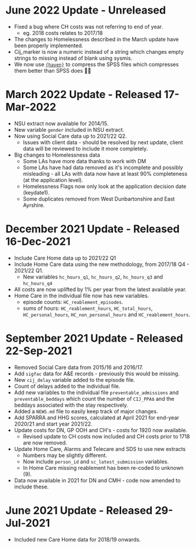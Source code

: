 # June 2022 Update - Unreleased

* Fixed a bug where CH costs was not referring to end of year. 
  * eg. 2018 costs relates to 2017/18
* The changes to Homelessness described in the March update have been properly implemented.
* Cij_marker is now a numeric instead of a string which changes empty strings to missing instead of blank using sysmis.
* We now use [`{haven}`](https://haven.tidyverse.org/news/index.html) to compress the SPSS files which compresses them better than SPSS does 🤷‍♂️

# March 2022 Update - Released 17-Mar-2022
* NSU extract now available for 2014/15.
* New variable `gender` included in NSU extract.
* Now using Social Care data up to 2021/22 Q2.
  * Issues with client data - should be resolved by next update, client data will be reviewed to include it more completely.
* Big changes to Homelessness data
  * Some LAs have more data thanks to work with DM
  * Some LAs have had data removed as it's incomplete and possibly misleading - all LAs with data now have at least 90% completeness (at the application level).
  * Homelessness Flags now only look at the application decision date (keydate1).
  * Some duplicates removed from West Dunbartonshire and East Ayrshire.
 
# December 2021 Update - Released 16-Dec-2021

* Include Care Home data up to 2021/22 Q1
* Include Home Care data using the new methodology, from 2017/18 Q4 - 2021/22 Q1.
  * New variables `hc_hours_q1`, `hc_hours_q2`, `hc_hours_q3` and `hc_hours_q4`
* All costs are now uplifted by 1% per year from the latest available year.
* Home Care in the individual file now has new variables.
  * episode counts: `HC_reablement_episodes`.
  * sums of hours: `HC_reablement_hours`, `HC_total_hours`, `HC_personal_hours`, `HC_non_personal_hours` and `HC_reablement_hours`.

# September 2021 Update - Released 22-Sep-2021

* Removed Social Care data from 2015/16 and 2016/17.
* Add `sigfac` data for A&E records - previously this would be missing.
* New `cij_delay` variable added to the episode file.
* Count of delays added to the individual file.
* Add new variables to the individual file `preventable_admissions` and `preventable_beddays` which count the number of `CIJ_PPA`s and the beddays associated with the stay respectively.
* Added a `NEWS.md` file to easily keep track of major changes.
* Add SPARRA and HHG scores, calculated at April 2021 for end-year 2020/21 and start year 2021/22.
* Update costs for DN, GP OOH and CH's - costs for 1920 now available. 
    * Revised update to CH costs now included and CH costs prior to 1718 are now removed. 
* Update Home Care, Alarms and Telecare and SDS to use new extracts
    * Numbers may be slightly different.
    * Now include `person_id` and `sc_latest_submission` variables.
    * In Home Care missing reablement has been re-coded to unknown (9).
* Data now available in 2021 for DN and CMH - code now amended to include these.

# June 2021 Update - Released 29-Jul-2021

* Included new Care Home data for 2018/19 onwards.
